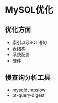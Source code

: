 # MySQL优化

## 优化方面
 - 索引以及SQL语句
 - 表结构
 - 系统配置
 - 硬件

## 慢查询分析工具
 - mysqldumpslow
 - pt-query-digest
